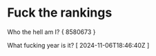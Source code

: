 # Fuck the rankings

Who the hell am I?
{ 8580673 }

What fucking year is it?
[ 2024-11-06T18:46:40Z ]
